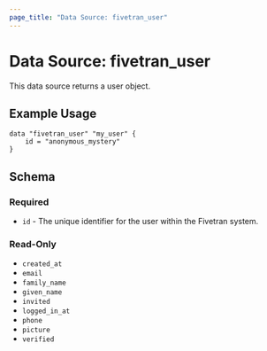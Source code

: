 ```yaml
---
page_title: "Data Source: fivetran_user"
---
```


# Data Source: fivetran_user

This data source returns a user object.

## Example Usage

```hcl
data "fivetran_user" "my_user" {
    id = "anonymous_mystery"
}
```

## Schema

### Required

- `id` - The unique identifier for the user within the Fivetran system.

### Read-Only

- `created_at` 
- `email` 
- `family_name` 
- `given_name` 
- `invited` 
- `logged_in_at` 
- `phone` 
- `picture` 
- `verified` 
